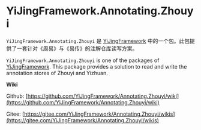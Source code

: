 ﻿# YiJingFramework.Annotating.Zhouyi

`YiJingFramework.Annotating.Zhouyi` 是 [YiJingFramework](https://yjfwk.yueyinqiu.top/) 中的一个包。此包提供了一套针对《周易》与《易传》的注解仓库读写方案。

`YiJingFramework.Annotating.Zhouyi` is one of the packages of [YiJingFramework](https://yjfwk.yueyinqiu.top/). This package provides a solution to read and write the annotation stores of Zhouyi and Yizhuan.

**Wiki**

Github: [https://github.com/YiJingFramework/Annotating.Zhouyi/wiki](https://github.com/YiJingFramework/Annotating.Zhouyi/wiki)

Gitee: [https://gitee.com/YiJingFramework/Annotating.Zhouyi/wikis](https://gitee.com/YiJingFramework/Annotating.Zhouyi/wikis)